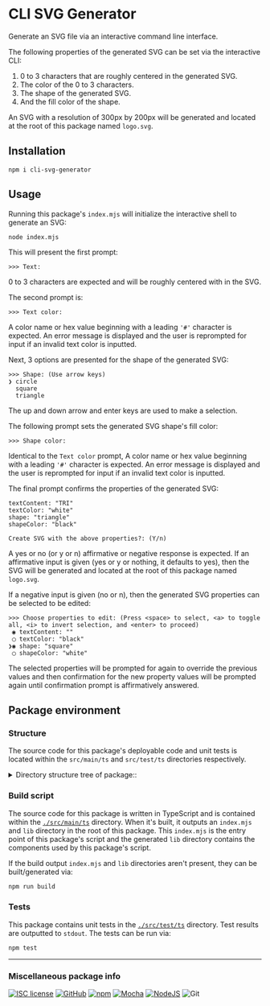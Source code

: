 # CLI SVG Generator

Generate an SVG file via an interactive command line interface.

The following properties of the generated SVG can be set via the interactive CLI:

1. 0 to 3 characters that are roughly centered in the generated SVG.
1. The color of the 0 to 3 characters.
1. The shape of the generated SVG.
1. And the fill color of the shape.

An SVG with a resolution of 300px by 200px will be generated and located at the
root of this package named `logo.svg`.

## Installation

```shell
npm i cli-svg-generator
```

## Usage

Running this package's `index.mjs` will initialize the interactive shell to
generate an SVG:

``` shell
node index.mjs
```

This will present the first prompt:

```shell
>>> Text:
```

0 to 3 characters are expected and will be roughly centered with in the SVG.

The second prompt is:

```shell
>>> Text color:
```

A color name or hex value beginning with a leading `'#'` character is expected.
An error message is displayed and the user is reprompted for input if an invalid
text color is inputted.

Next, 3 options are presented for the shape of the generated SVG:

```shell
>>> Shape: (Use arrow keys)
❯ circle
  square
  triangle

```

The up and down arrow and enter keys are used to make a selection.

The following prompt sets the generated SVG shape's fill color:

```shell
>>> Shape color:
```

Identical to the `Text color` prompt, A color name or hex value beginning with a
leading `'#'` character is expected. An error message is displayed and the user
is reprompted for input if an invalid text color is inputted.

The final prompt confirms the properties of the generated SVG:

```shell
textContent: "TRI"
textColor: "white"
shape: "triangle"
shapeColor: "black"

Create SVG with the above properties?: (Y/n)
```

A yes or no (or y or n) affirmative or negative response is expected. If an
affirmative input is given (yes or y or nothing, it defaults to yes), then the
SVG will be generated and located at the root of this package named `logo.svg`.

If a negative input is given (no or n), then the generated SVG properties can
be selected to be edited:

```shell
>>> Choose properties to edit: (Press <space> to select, <a> to toggle all, <i> to invert selection, and <enter> to proceed)
 ◉ textContent: ""
 ◯ textColor: "black"
❯◉ shape: "square"
 ◯ shapeColor: "white"
```

The selected properties will be prompted for again to override the previous
values and then confirmation for the new property values will be prompted again
until confirmation prompt is affirmatively answered.

## Package environment

### Structure

The source code for this package's deployable code and unit tests is located
within the `src/main/ts` and `src/test/ts` directories respectively.

<details>
  <summary>Directory structure tree of package::</summary>

```text
.
├── package.json
├── package-lock.json
├── README.md
├── src
│   ├── main
│   │   └── ts
│   │       ├── index.mts
│   │       └── lib
│   │           ├── prompt
│   │           │   ├── color.mts
│   │           │   ├── question.mts
│   │           │   └── validate-input.mts
│   │           └── shape
│   │               ├── abstract-shape.mts
│   │               ├── circle.mts
│   │               ├── shape-type.mts
│   │               ├── square.mts
│   │               ├── text.mts
│   │               └── triangle.mts
│   └── test
│       └── ts
│           ├── prompt
│           │   ├── color.test.mts
│           │   ├── question.test.mts
│           │   └── validate-input.test.mts
│           └── shape
│               ├── circle.test.mts
│               ├── shape-type.test.mts
│               ├── square.test.mts
│               └── triangle.test.mts
└── tsconfig.json
```

</details>

### Build script

The source code for this package is written in TypeScript and is contained
within the [`./src/main/ts`](./src/main/ts "Package source code") directory.
When it's built, it outputs an `index.mjs` and `lib` directory in the root of
this package. This `index.mjs` is the entry point of this package's script and
the generated `lib` directory contains the components used by this package's
script.

If the build output `index.mjs` and `lib` directories aren't present, they can
be built/generated via:

```bash
npm run build
```

### Tests

This package contains unit tests in the [`./src/test/ts`](./src/test/ts "Unit test source code")
directory. Test results are outputted to `stdout`. The tests can be run via:

```txt
npm test
```

---

### Miscellaneous package info

[![ISC license][ISC license shield]][ISC license clause]
[![GitHub][github shield]][github repo]
[![npm][npm shield]][npm website]
[![Mocha][mocha shield]][mocha website]
[![NodeJS][node shield]][node website]
![Git](https://img.shields.io/badge/git-%23F05033.svg?style=for-the-badge&logo=git&logoColor=white)

[ISC license shield]: https://img.shields.io/badge/License-ISC-blue.svg "ISC license"
[ISC license clause]: https://opensource.org/licenses/ISC "ISC license"
[github shield]: https://img.shields.io/badge/github-%23121011.svg?style=for-the-badge&logo=github&logoColor=white "github"
[github repo]: https://github.com/SnapperGee/cli-svg-generator "github"
[npm shield]: https://img.shields.io/badge/NPM-%23CB3837.svg?style=for-the-badge&logo=npm&logoColor=white "npm"
[npm website]: https://www.npmjs.com/ "npm"
[node shield]: https://img.shields.io/badge/node.js-6DA55F?style=for-the-badge&logo=node.js&logoColor=white "node"
[node website]: https://nodejs.org/en/about "node"
[mocha shield]: https://img.shields.io/badge/-mocha-%238D6748?style=for-the-badge&logo=mocha&logoColor=white "Mocha"
[mocha website]: https://mochajs.org/ "Mocha"
